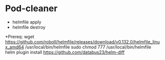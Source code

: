 # Pod-cleaner

- helmfile apply
- helmfile destroy

*Prereq:
wget https://github.com/roboll/helmfile/releases/download/v0.132.0/helmfile_linux_amd64 /usr/local/bin/helmfile
sudo chmod 777 /usr/local/bin/helmfile
helm plugin install https://github.com/databus23/helm-diff

